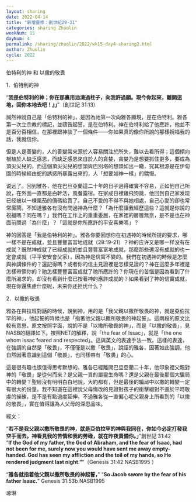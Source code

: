 ```yaml
---
layout: sharing
date: 2022-04-14
title: "新增靈修：創世紀29-31"
categories: sharing Zhuolin
weekNum: 15
dayNum: 4
permalink: /sharing/zhuolin/2022/wk15-day4-sharing2.html
author: Zhuolin
cycle: 2022
---  
```


伯特利的神 和 以撒的敬畏

1．伯特利的神

“**我是伯特利的神；你在那裏用油澆過柱子，向我許過願。現今你起來，離開這地，回你本地去吧！』」**”（創世記 31:13）

誠然神說自己是「伯特利的神」，是因為祂第一次向雅各顯現，是在伯特利。雅各第一次立宗教的標記，並禱告起誓，是在伯特利。神在伯特利給了他應許，他並不是百分百相信，在那裡跟神談了一個條件——你如果真的像你所說的那樣祝福我的話，我就信你。

但是人是善變的，人的善變常來源於人容易關注於所失，難以去看所得；這個傾向根植於人缺乏感恩，而缺乏感恩來自於人的貪婪，貪婪乃是想要抓住更多，要成為頂尖尖兒的，而這個頂尖尖兒的想頭與巴別塔的想頭如出一轍，究其根源是在伊甸園的時候經由蛇的誘惑所暴露出來的，人「想要如神一樣」的驕慢。

说远了。回到雅各，他在巴旦亞蘭這二十年的日子過得確實不容易，正如他自己所說，在外面一直都是白幹活，風餐露宿。在家成日裡雞飛狗跳，他回到自己家发现已经被以一棵風茄的價碼給賣了。自己不愛的不得不與她相處，自己心愛的卻也常常廝鬧。不知道雅各有沒有問過神為什麼？「為什麼讓我經歷這些？這就是你說的祝福嗎？同在嗎？」我們在工作上的重重委屈，在家裡的層層無奈，是不是也在神面前問過「為什麼」？「這就是你所應許的平安喜樂嗎」？

神的回答是「我是伯特利的神」。雅各你要回想你在初遇神的時候所提的要求，哪一樣不是在成就，並且豐豐富富地成就（28:19-21）？神的应许又是哪一样没有在成就？既然神成就了已經成就的並且豐豐富富地成就，那麼那些還沒有成就的也一定會成就（平平安安會父家），因為神是信實不變的。我們在初遇神的時候是怎麼與神講條件的？還記得嗎？或者你的信主見證裡是怎樣見證的？神在這麼多年裡是怎樣帶領你的？祂怎樣豐豐富富成就了祂所應許的？你現在的苦惱是因為看到了什麼所渴求的，却沒有看到什麼已按著神的應許成就的？如果看到了神的信實成就，現在你還焦慮什麼呢，未来你还担忧什么？

2．以撒的敬畏 

雅各在與拉班對話的時候，說到神，用的是「我父親以撒所敬畏的神，就是亞伯拉罕的神」，他起誓的時候也是「指著他父親以撒所敬畏的神起誓」。這兩段的原文比較有意思，原文按照字面，說的不是「以撒所敬畏的神」，而是「以撒的敬畏」，見NASB的翻譯如下。按照NET的解釋，說「the fear of Issac」，就是「the one whom Issac feared and respected」。這與英文的表達手法一致。這樣的表達，在強調的自然是「敬畏」，不僅僅是以撒「敬畏」，說話的雅各，因著如此強調，他自然因著意識到這個「敬畏」，也同樣帶有「敬畏」的心。

這是很有趣也很值得思考默想的，雅各已經離開巴旦亞蘭二十年，他印象裡父親對神的「敬畏」是從何而來？是父親一貫的屬靈生命嗎？還是父親在最後那個大騙局中的轉變？聖經沒有明明白白地說，大約都有，但是最後的騙局中以撒的轉變一定有很大的份量。我不知道在這裡說父母悔改的見證對孩子的衝擊絕對不遜於平時敬虔的操練，是不是有點過度延伸，不過雅各從一直偏心呢父親身上所看到的「以撒的敬畏」，實在值得讓為人父母的深思品味。

經文：

“**若不是我父親以撒所敬畏的神，就是亞伯拉罕的神與我同在，你如今必定打發我空手而去。神看見我的苦情和我的勞碌，就在昨夜責備你。」**”創世記 31:42  
“**If the God of my father, the God of Abraham, and the fear of Isaac, had not been for me, surely now you would have sent me away empty-handed. God has seen my affliction and the toil of my hands, so He rendered judgment last night.”**”（Genesis 31:42 NASB1995 ）

“**雅各就指着他父親以撒所敬畏的神起誓，**” “**So Jacob swore by the fear of his father Isaac.**”
Genesis 31:53b NASB1995

琢琳
